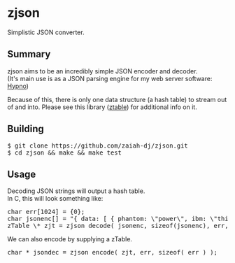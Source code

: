 # zjson

Simplistic JSON converter.


## Summary

zjson aims to be an incredibly simple JSON encoder and decoder.  
(It's main use is as a JSON parsing engine for my web server software: <a href="https://github.com/zaiah-dj/hypno">Hypno</a>)

Because of this, there is only one data structure (a hash table) to stream out of and into.  Please see this library (<a href="https://github.com/zaiah-dj/ztable">ztable</a>) for additional info on it.


## Building 

<pre>
$ git clone https://github.com/zaiah-dj/zjson.git
$ cd zjson && make && make test
</pre>


## Usage

Decoding JSON strings will output a hash table.  
In C, this will look something like:

<pre>
char err[1024] = {0};
char jsonenc[] = "{ data: [ { phantom: \"power\", ibm: \"thinkpad\" } ] }";
zTable \* zjt = zjson_decode( jsonenc, sizeof(jsonenc), err, sizeof( err ) );
</pre>


We can also encode by supplying a zTable.

<pre>
char * jsondec = zjson_encode( zjt, err, sizeof( err ) );
</pre>






